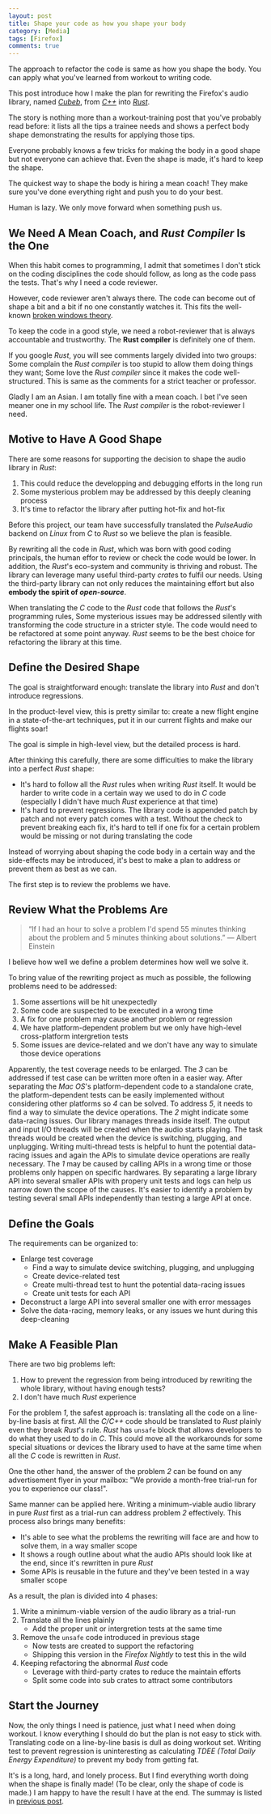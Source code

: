 ```yaml
---
layout: post
title: Shape your code as how you shape your body
category: [Media]
tags: [Firefox]
comments: true
---
```


The approach to refactor the code is same as how you shape the body.
You can apply what you've learned from workout to writing code.

<!--read more-->

This post introduce how I make the plan for rewriting the Firefox's audio library,
named [*Cubeb*][cubeb], from [*C++*][cubeb-audiounit] into [*Rust*][cubeb-coreaudio-rs].

The story is nothing more than a workout-training post that you've probably read before:
it lists all the tips a trainee needs and shows a perfect body shape demonstrating
the results for applying those tips.

Everyone probably knows a few tricks for making the body in a good shape
but not everyone can achieve that.
Even the shape is made, it's hard to keep the shape.

The quickest way to shape the body is hiring a mean coach!
They make sure you've done everything right and push you to do your best.

Human is lazy. We only move forward when something push us.

## We Need A Mean Coach, and *Rust Compiler* Is the One

When this habit comes to programming,
I admit that sometimes I don't stick on the coding disciplines the code should follow,
as long as the code pass the tests.
That's why I need a code reviewer.

However, code reviewer aren't always there.
The code can become out of shape a bit and a bit if no one constantly watches it.
This fits the well-known [broken windows theory](https://en.wikipedia.org/wiki/Broken_windows_theory).

To keep the code in a good style, we need a robot-reviewer that is always accountable and trustworthy.
The **Rust compiler** is definitely one of them.

If you google *Rust*, you will see comments largely divided into two groups:
Some complain the *Rust compiler* is too stupid to allow them doing things they want;
Some love the *Rust compiler* since it makes the code well-structured.
This is same as the comments for a strict teacher or professor.

Gladly I am an Asian. I am totally fine with a mean coach.
I bet I've seen meaner one in my school life.
The *Rust compiler* is the robot-reviewer I need.

## Motive to Have A Good Shape

There are some reasons for supporting the decision
to shape the audio library in *Rust*:

1. This could reduce the developping and debugging efforts in the long run
2. Some mysterious problem may be addressed by this deeply cleaning process
3. It's time to refactor the library after putting hot-fix and hot-fix

Before this project, our team have successfully translated
the *PulseAudio* backend on *Linux* from *C* to *Rust* so
we believe the plan is feasible.

By rewriting all the code in *Rust*, which was born with good coding principals,
the human effor to review or check the code would be lower.
In addition, the *Rust*'s eco-system and community is thriving and robust.
The library can leverage many useful third-party *crate*s to fulfil our needs.
Using the third-party library can not only reduces the maintaining effort
but also __embody the spirit of *open-source*__.

When translating the *C* code to the *Rust* code that follows the *Rust*'s programming rules,
Some mysterious issues may be addressed silently
with transforming the code structure in a stricter style.
The code would need to be refactored at some point anyway.
*Rust* seems to be the best choice for refactoring the library at this time.

## Define the Desired Shape

The goal is straightforward enough:
translate the library into *Rust* and don't introduce regressions.

In the product-level view, this is pretty similar to:
create a new flight engine in a state-of-the-art techniques,
put it in our current flights and make our flights soar!

The goal is simple in high-level view, but the detailed process is hard.

After thinking this carefully,
there are some difficulties to make the library into a perfect *Rust* shape:

- It's hard to follow all the *Rust* rules when writing *Rust* itself.
  It would be harder to write code in a certain way we used to do in *C* code
  (especially I didn't have much *Rust* experience at that time)
- It's hard to prevent regressions.
  The library code is appended patch by patch and not every patch comes with a test.
  Without the check to prevent breaking each fix, it's hard to tell
  if one fix for a certain problem would be missing or not
  during translating the code

Instead of worrying about shaping the code body in a certain way
and the side-effects may be introduced,
it's best to make a plan to address or prevent them as best as we can.

The first step is to review the problems we have.

## Review What the Problems Are

> “If I had an hour to solve a problem
> I'd spend 55 minutes thinking about the problem
> and 5 minutes thinking about solutions.”
> ― Albert Einstein

I believe how well we define a problem determines how well we solve it.

To bring value of the rewriting project as much as possible,
the following problems need to be addressed:

1. Some assertions will be hit unexpectedly
2. Some code are suspected to be executed in a wrong time
3. A fix for one problem may cause another problem or regression
4. We have platform-dependent problem but we only have high-level cross-platform intergretion tests
5. Some issues are device-related and we don't have any way to simulate those device operations

Apparently, the test coverage needs to be enlarged.
The _3_ can be addressed if test case can be written more often in a easier way.
After separating the *Mac OS*'s platform-dependent code to a standalone crate,
the platform-dependent tests can be easily implemented without considering other platforms
so _4_ can be solved.
To address _5_, it needs to find a way to simulate the device operations.
The _2_ might indicate some data-racing issues.
Our library manages threads inside itself.
The output and input I/O threads will be created when the audio starts playing.
The task threads would be created when the device is switching, plugging, and unplugging.
Writing multi-thread tests is helpful to hunt the potential data-racing issues
and again the APIs to simulate device operations are really necessary.
The _1_ may be caused by calling APIs in a wrong time
or those problems only happen on specific hardwares.
By separating a large library API into several smaller APIs
with propery unit tests and logs can help us narrow down the scope of the causes.
It's easier to identify a problem by testing several small APIs independently
than testing a large API at once.

## Define the Goals

The requirements can be organized to:

- Enlarge test coverage
  - Find a way to simulate device switching, plugging, and unplugging
  - Create device-related test
  - Create multi-thread test to hunt the potential data-racing issues
  - Create unit tests for each API
- Deconstruct a large API into several smaller one with error messages
- Solve the data-racing, memory leaks, or any issues we hunt during this deep-cleaning

## Make A Feasible Plan

There are two big problems left:

1. How to prevent the regression from being introduced by rewriting the whole library, without having enough tests?
2. I don't have much *Rust* experience

For the problem _1_, the safest approach is: 
translating all the code on a line-by-line basis at first.
All the *C/C++* code should be translated to *Rust* plainly even they break *Rust*'s rule.
*Rust* has `unsafe` block that allows developers to do what they used to do in *C*.
This could move all the workarounds for some special situations or devices
the library used to have at the same time when all the *C* code is rewritten in *Rust*.

One the other hand, the answer of the problem _2_ can be found
on any advertisement flyer in your mailbox:
"We provide a month-free trial-run for you to experience our class!".

Same manner can be applied here.
Writing a minimum-viable audio library in pure *Rust* first as a trial-run
can address problem _2_ effectively. This process also brings many benefits:

- It's able to see what the problems the rewriting will face are and how to solve them,
  in a way smaller scope
- It shows a rough outline about what the audio APIs should look like at the end,
  since it's rewritten in pure *Rust*
- Some APIs is reusable in the future and they've been tested in a way smaller scope

As a result, the plan is divided into 4 phases:

1. Write a minimum-viable version of the audio library as a trial-run
2. Translate all the lines plainly
   - Add the proper unit or intergretion tests at the same time
3. Remove the `unsafe` code introduced in previous stage
   - Now tests are created to support the refactoring
   - Shipping this version in the *Firefox Nightly* to test this in the wild
4. Keeping refactoring the abnormal *Rust* code
   - Leverage with third-party crates to reduce the maintain efforts
   - Split some code into sub crates to attract some contributors

## Start the Journey

Now, the only things I need is patience, just what I need when doing workout.
I know everything I should do but the plan is not easy to stick with.
Translating code on a line-by-line basis is dull as doing workout set.
Writing test to prevent regression is uninteresting as
calculating *TDEE (Total Daily Energy Expenditure)* to prevent my body from getting fat.

It's is a long, hard, and lonely process.
But I find everything worth doing when the shape is finally made!
(To be clear, only the shape of code is made.)
I am happy to have the result I have at the end.
The summay is listed in [previous post][prev].

[prev]: summary-of-cubeb-oxidation-on-mac-os

[cubeb]: https://github.com/kinetiknz/cubeb
[cubeb-audiounit]: https://github.com/kinetiknz/cubeb/blob/master/src/cubeb_audiounit.cpp
[cubeb-coreaudio-rs]: https://github.com/ChunMinChang/cubeb-coreaudio-rs
